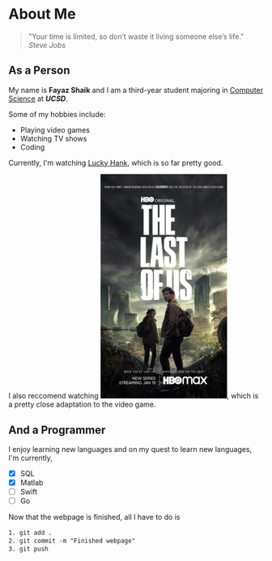 # About Me

> "Your time is limited, so don’t waste it living someone else’s life." *Steve Jobs*

## As a Person
My name is **Fayaz Shaik** and I am a third-year student majoring in [Computer Science](https://cse.ucsd.edu/) at **_UCSD_**.

Some of my hobbies include:
- Playing video games
- Watching TV shows
- Coding

Currently, I'm watching [Lucky Hank](./images/show2.jpeg), which is so far pretty good.

I also reccomend watching <img src="./images/show.png" alt = "The Last of Us" width="250">, which is a pretty close adaptation to the video game.

## And a Programmer

I enjoy learning new languages and on my quest to learn new languages, I'm currently,

- [X] SQL
- [X] Matlab
- [ ] Swift
- [ ] Go

Now that the webpage is finished, all I have to do is 
```
1. git add .
2. git commit -m "Finished webpage"
3. git push
```
